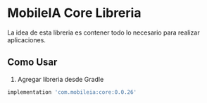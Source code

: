 # MobileIA Core Libreria
La idea de esta libreria es contener todo lo necesario para realizar aplicaciones.
## Como Usar
1. Agregar libreria desde Gradle
```gradle
implementation 'com.mobileia:core:0.0.26'
```